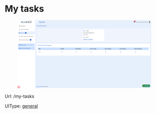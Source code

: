 # My tasks

<figure><img src="../../.gitbook/assets/image (8).png" alt=""><figcaption></figcaption></figure>

Url: /my-tasks

UIType: [general](../modules/app\_dnt/components/mypage/pagegeneral.md)
